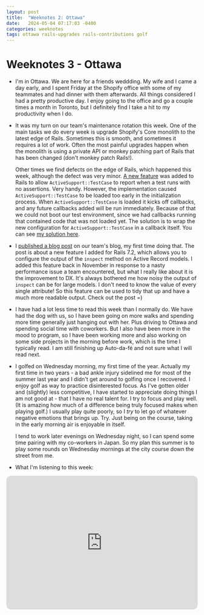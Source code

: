 ```yaml
---
layout: post
title:  "Weeknotes 2: Ottawa"
date:   2024-05-04 07:17:03 -0400
categories: weeknotes
tags: ottawa rails-upgrades rails-contributions golf
---
```


# Weeknotes 3 - Ottawa

- I'm in Ottawa. We are here for a friends weddding. My wife and I came a day early, and I spent Friday at the Shopify office with some of my teammates and had dinner with them afterwards. All things considered I had a pretty productive day. I enjoy going to the office and go a couple times a month in Toronto, but I definitely find I take a hit to my productivity when I do.

- It was my turn on our team's maintenance rotation this week. One of the main tasks we do every week is upgrade Shopify's Core monolith to the latest edge of Rails. Sometimes this is smooth, and sometimes it requires a lot of work. Often the most painful upgrades happen when the monolith is using a private API or monkey patching part of Rails that has been changed (don't monkey patch Rails!).

  Other times we find defects on the edge of Rails, which happened this week, although the defect was very minor. [A new feature](https://github.com/rails/rails/commit/76966f9) was added to Rails to allow `ActiveSupport::TestCase` to report when a test runs with no assertions. Very handy. However, the implementation caused `ActiveSupport::TestCase` to be loaded too early in the initialization process. When `ActiveSupport::TestCase` is loaded it kicks off callbacks, and any future callbacks added will be run immediately. Because of that we could not boot our test environment, since we had callbacks running that contained code that was not loaded yet. The solution is to wrap the new configuration for `ActiveSupport::TestCase` in a callback itself. You can see [my solution here](https://github.com/rails/rails/pull/51682).

- I [published a blog post](https://railsatscale.com/2024-04-30-fixing-a-footgun-in-activerecord-core-inspect/) on our team's blog, my first time doing that. The post is about a new feature I added for Rails 7.2, which allows you to configure the output of the `inspect` method on Active Record models. I added this feature back in November in response to a nasty performance issue a team encountered, but what I really like about it is the improvement to DX. It's always bothered me how noisy the output of `inspect` can be for large models. I don't need to know the value of every single attribute! So this feature can be used to tidy that up and have a much more readable output. Check out the post =)

- I have had a lot less time to read this week than I normally do. We have had the dog with us, so I have been going on more walks and spending more time generally just hanging out with her. Plus driving to Ottawa and spending social time with coworkers. But I also have been more in the mood to program, so I have been working more and also working on some side projects in the morning before work, which is the time I typically read. I am still finishing up Auto-da-fé and not sure what I will read next.

- I golfed on Wednesday morning, my first time of the year. Actually my first time in two years - a bad ankle injury sidelined me for most of the summer last year and I didn't get around to golfing once I recovered. I enjoy golf as way to practice disinterested focus. As I've gotten older and (slightly) less competitive, I have started to appreciate doing things I am not good at - that I have no real talent for. I try to focus and play well. (It is amazing how much of a difference being truly focused makes when playing golf.) I usually play quite poorly, so I _try_ to let go of whatever negative emotions that brings up. Try. Just being on the course, taking in the early morning air is enjoyable in itself.

  I tend to work later evenings on Wednesday night, so I can spend some time pairing with my co-workers in Japan. So my plan this summer is to play some rounds on Wednesday mornings at the city course down the street from me.

- What I'm listening to this week:

<iframe style="border-radius:12px" src="https://open.spotify.com/embed/track/0WbMK4wrZ1wFSty9F7FCgu?utm_source=generator" width="100%" height="352" frameBorder="0" allowfullscreen="" allow="autoplay; clipboard-write; encrypted-media; fullscreen; picture-in-picture" loading="lazy"></iframe>
